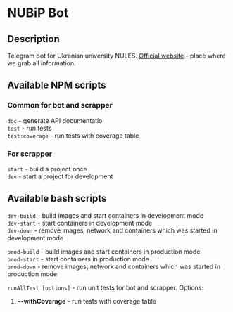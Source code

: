 # NUBiP Bot

## Description

Telegram bot for Ukranian university NULES. [Official website](https://nubip.edu.ua) - place where we grab all information.

## Available NPM scripts

### Common for bot and scrapper

`doc` - generate API documentatio <br>
`test` - run tests <br>
`test:coverage` - run tests with coverage table <br>

### For scrapper

`start` - build a project once <br>
`dev` - start a project for development <br>

## Available bash scripts

`dev-build` - build images and start containers in development mode <br>
`dev-start` - start containers in development mode <br>
`dev-down` - remove images, network and containers which was started in development mode <br>

`prod-build` - build images and start containers in production mode <br>
`prod-start` - start containers in production mode <br>
`prod-down` - remove images, network and containers which was started in production mode <br>

`runAllTest [options]` - run unit tests for bot and scrapper. Options:

1. **--withCoverage** - run tests with coverage table

